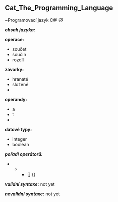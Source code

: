 ## Cat_The_Programming_Language
~Programovací jazyk C@ 🐱

***obsah jazyka:*** 
              
  **operace:**
  - součet 
  - součin 
  - rozdíl
              
  **závorky:**
  - hranaté
  - složené
  - 
  **operandy:**
  - a
  - t
  - 
  **datové typy:**
  - integer
  - boolean

***pořadí operátorů:***
* + - [] {}

***validní syntaxe:***
  not yet

***nevalidní syntaxe:***
  not yet
